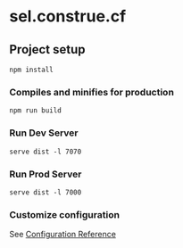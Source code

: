 # sel.construe.cf

## Project setup
```
npm install
```

<!-- ### Compiles and hot-reloads for development
```
npm run serve
``` -->

### Compiles and minifies for production
```
npm run build
```

### Run Dev Server
```
serve dist -l 7070
```

### Run Prod Server
```
serve dist -l 7000
```

<!-- ### Run your tests
```
npm run test
```

### Lints and fixes files
```
npm run lint
``` -->

### Customize configuration
See [Configuration Reference](https://cli.vuejs.org/config/)
